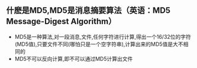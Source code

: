 ## 什麽是MD5,MD5是消息摘要算法（英语：MD5 Message-Digest Algorithm）

- MD5是一种算法,对一段消息,文件,任何字符进行计算,得出一个16/32位的字符(MD5值),只要文件不同(哪怕只是一个空字符串),计算出来的MD5值是大不相同的
- MD5不可以反向计算,即不可以通过MD5计算出文件